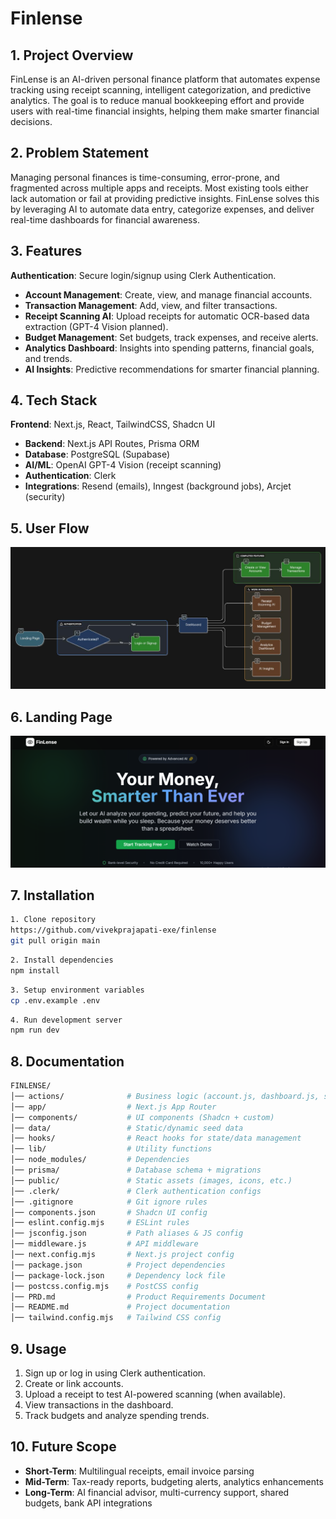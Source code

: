 # Finlense

## 1. Project Overview

FinLense is an AI-driven personal finance platform that automates expense tracking using receipt scanning, intelligent categorization, and predictive analytics.
The goal is to reduce manual bookkeeping effort and provide users with real-time financial insights, helping them make smarter financial decisions.

## 2. Problem Statement

Managing personal finances is time-consuming, error-prone, and fragmented across multiple apps and receipts.
Most existing tools either lack automation or fail at providing predictive insights.
FinLense solves this by leveraging AI to automate data entry, categorize expenses, and deliver real-time dashboards for financial awareness.

## 3. Features

**Authentication**: Secure login/signup using Clerk Authentication.

- **Account Management**: Create, view, and manage financial accounts.
- **Transaction Management**: Add, view, and filter transactions.
- **Receipt Scanning AI**: Upload receipts for automatic OCR-based data extraction (GPT-4 Vision planned).
- **Budget Management**: Set budgets, track expenses, and receive alerts.
- **Analytics Dashboard**: Insights into spending patterns, financial goals, and trends.
- **AI Insights**: Predictive recommendations for smarter financial planning.

## 4. Tech Stack

**Frontend**: Next.js, React, TailwindCSS, Shadcn UI

- **Backend**: Next.js API Routes, Prisma ORM
- **Database**: PostgreSQL (Supabase)
- **AI/ML**: OpenAI GPT-4 Vision (receipt scanning)
- **Authentication**: Clerk
- **Integrations**: Resend (emails), Inngest (background jobs), Arcjet (security)

## 5. User Flow

![User Flow](./public/assets/User_Flow.jpeg)

## 6. Landing Page

![Landing Page](./public/assets/Landing_Page.png)

## 7. Installation

```bash
1. Clone repository
https://github.com/vivekprajapati-exe/finlense
git pull origin main
```

```bash
2. Install dependencies
npm install
```

```bash
3. Setup environment variables
cp .env.example .env
```

```bash
4. Run development server
npm run dev
```

## 8. Documentation

```bash
FINLENSE/
│── actions/              # Business logic (account.js, dashboard.js, seed.js)
│── app/                  # Next.js App Router
│── components/           # UI components (Shadcn + custom)
│── data/                 # Static/dynamic seed data
│── hooks/                # React hooks for state/data management
│── lib/                  # Utility functions
│── node_modules/         # Dependencies
│── prisma/               # Database schema + migrations
│── public/               # Static assets (images, icons, etc.)
│── .clerk/               # Clerk authentication configs
│── .gitignore            # Git ignore rules
│── components.json       # Shadcn UI config
│── eslint.config.mjs     # ESLint rules
│── jsconfig.json         # Path aliases & JS config
│── middleware.js         # API middleware
│── next.config.mjs       # Next.js project config
│── package.json          # Project dependencies
│── package-lock.json     # Dependency lock file
│── postcss.config.mjs    # PostCSS config
│── PRD.md                # Product Requirements Document
│── README.md             # Project documentation
│── tailwind.config.mjs   # Tailwind CSS config
```

## 9. Usage

1. Sign up or log in using Clerk authentication.
2. Create or link accounts.
3. Upload a receipt to test AI-powered scanning (when available).
4. View transactions in the dashboard.
5. Track budgets and analyze spending trends.

## 10. Future Scope

- **Short-Term**: Multilingual receipts, email invoice parsing
- **Mid-Term**: Tax-ready reports, budgeting alerts, analytics enhancements
- **Long-Term**: AI financial advisor, multi-currency support, shared budgets, bank API integrations
